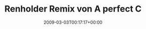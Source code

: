 ---
retweeted: false
source: <a href="http://twitter.com" rel="nofollow">Twitter Web Client</a>
entities:
  hashtags: []
  symbols: []
  user_mentions: []
  urls: []
display_text_range:
- '0'
- '115'
favorite_count: '0'
id_str: '1271577260'
truncated: false
retweet_count: '0'
id: '1271577260'
created_at: Tue Mar 03 00:17:17 +0000 2009
favorited: false
full_text: Renholder Remix von A perfect Circle's Judith anhören. Bin mir noch nicht
  so sicher, aber ich glaub es gefällt mir.
lang: de
tags:
- pesos:twitter
date: '2009-03-03T00:17:17+00:00'
src: https://twitter.com/bascht/status/1271577260
original_url: https://twitter.com/bascht/status/1271577260
type: twitter_tweet
text: Renholder Remix von A perfect Circle's Judith anhören. Bin mir noch nicht so
  sicher, aber ich glaub es gefällt mir.
title: Renholder Remix von A perfect C

---